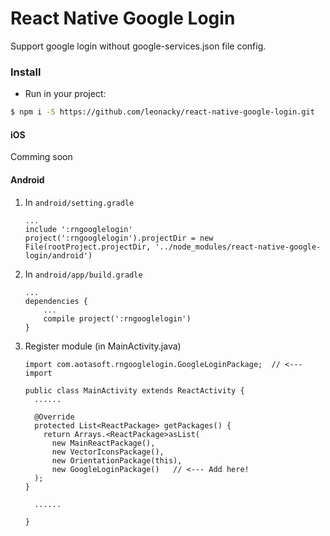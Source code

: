 # React Native Google Login

Support google login without google-services.json file config.

### Install

- Run in your project:
```sh
$ npm i -S https://github.com/leonacky/react-native-google-login.git
```

#### iOS
Comming soon

#### Android

1. In `android/setting.gradle`

    ```
    ...
    include ':rngooglelogin'
    project(':rngooglelogin').projectDir = new File(rootProject.projectDir, '../node_modules/react-native-google-login/android')
    ```

2. In `android/app/build.gradle`

    ```
    ...
    dependencies {
        ...
        compile project(':rngooglelogin')
    }
    ```

3. Register module (in MainActivity.java)

    ```
    import com.aotasoft.rngooglelogin.GoogleLoginPackage;  // <--- import

    public class MainActivity extends ReactActivity {
      ......

      @Override
      protected List<ReactPackage> getPackages() {
        return Arrays.<ReactPackage>asList(
          new MainReactPackage(),
          new VectorIconsPackage(),
          new OrientationPackage(this),
          new GoogleLoginPackage()   // <--- Add here!
      );
    }

      ......

    }
    ```

